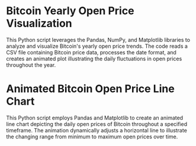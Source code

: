 #  Bitcoin Yearly Open Price Visualization

This Python script leverages the Pandas, NumPy, and Matplotlib libraries to analyze and visualize Bitcoin's yearly open price trends. The code reads a CSV file containing Bitcoin price data, processes the date format, and creates an animated plot illustrating the daily fluctuations in open prices throughout the year.

#  Animated Bitcoin Open Price Line Chart
This Python script employs Pandas and Matplotlib to create an animated line chart depicting the daily open prices of Bitcoin throughout a specified timeframe. The animation dynamically adjusts a horizontal line to illustrate the changing range from minimum to maximum open prices over time.
